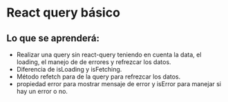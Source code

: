 # React query básico

## Lo que se aprenderá:
- Realizar una query sin react-query teniendo en cuenta la data, el loading, el manejo de de errores y refrezcar los datos.
- Diferencia de isLoading y isFetching.
- Método refetch para de la query para refrezcar los datos.
- propiedad error para mostrar mensaje de error y isError para manejar si hay un error o no.
